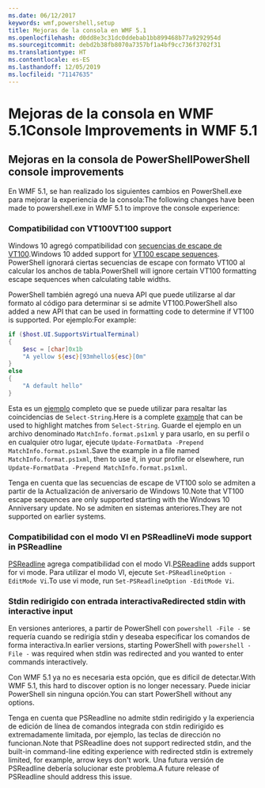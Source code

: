 ```yaml
---
ms.date: 06/12/2017
keywords: wmf,powershell,setup
title: Mejoras de la consola en WMF 5.1
ms.openlocfilehash: d0dd8e3c31dc0ddebab1bb899468b77a9292954d
ms.sourcegitcommit: debd2b38fb8070a7357bf1a4bf9cc736f3702f31
ms.translationtype: HT
ms.contentlocale: es-ES
ms.lasthandoff: 12/05/2019
ms.locfileid: "71147635"
---
```

# <a name="console-improvements-in-wmf-51"></a><span data-ttu-id="8e4c8-103">Mejoras de la consola en WMF 5.1</span><span class="sxs-lookup"><span data-stu-id="8e4c8-103">Console Improvements in WMF 5.1</span></span>

## <a name="powershell-console-improvements"></a><span data-ttu-id="8e4c8-104">Mejoras en la consola de PowerShell</span><span class="sxs-lookup"><span data-stu-id="8e4c8-104">PowerShell console improvements</span></span>

<span data-ttu-id="8e4c8-105">En WMF 5.1, se han realizado los siguientes cambios en PowerShell.exe para mejorar la experiencia de la consola:</span><span class="sxs-lookup"><span data-stu-id="8e4c8-105">The following changes have been made to powershell.exe in WMF 5.1 to improve the console experience:</span></span>

### <a name="vt100-support"></a><span data-ttu-id="8e4c8-106">Compatibilidad con VT100</span><span class="sxs-lookup"><span data-stu-id="8e4c8-106">VT100 support</span></span>

<span data-ttu-id="8e4c8-107">Windows 10 agregó compatibilidad con [secuencias de escape de VT100](/windows/console/console-virtual-terminal-sequences).</span><span class="sxs-lookup"><span data-stu-id="8e4c8-107">Windows 10 added support for [VT100 escape sequences](/windows/console/console-virtual-terminal-sequences).</span></span>
<span data-ttu-id="8e4c8-108">PowerShell ignorará ciertas secuencias de escape con formato VT100 al calcular los anchos de tabla.</span><span class="sxs-lookup"><span data-stu-id="8e4c8-108">PowerShell will ignore certain VT100 formatting escape sequences when calculating table widths.</span></span>

<span data-ttu-id="8e4c8-109">PowerShell también agregó una nueva API que puede utilizarse al dar formato al código para determinar si se admite VT100.</span><span class="sxs-lookup"><span data-stu-id="8e4c8-109">PowerShell also added a new API that can be used in formatting code to determine if VT100 is supported.</span></span> <span data-ttu-id="8e4c8-110">Por ejemplo:</span><span class="sxs-lookup"><span data-stu-id="8e4c8-110">For example:</span></span>

```powershell
if ($host.UI.SupportsVirtualTerminal)
{
    $esc = [char]0x1b
    "A yellow ${esc}[93mhello${esc}[0m"
}
else
{
    "A default hello"
}
```

<span data-ttu-id="8e4c8-111">Esta es un [ejemplo](https://gist.github.com/lzybkr/dcb973dccd54900b67783c48083c28f7) completo que se puede utilizar para resaltar las coincidencias de `Select-String`.</span><span class="sxs-lookup"><span data-stu-id="8e4c8-111">Here is a complete [example](https://gist.github.com/lzybkr/dcb973dccd54900b67783c48083c28f7) that can be used to highlight matches from `Select-String`.</span></span> <span data-ttu-id="8e4c8-112">Guarde el ejemplo en un archivo denominado `MatchInfo.format.ps1xml` y para usarlo, en su perfil o en cualquier otro lugar, ejecute `Update-FormatData -Prepend MatchInfo.format.ps1xml`.</span><span class="sxs-lookup"><span data-stu-id="8e4c8-112">Save the example in a file named `MatchInfo.format.ps1xml`, then to use it, in your profile or elsewhere, run `Update-FormatData -Prepend MatchInfo.format.ps1xml`.</span></span>

<span data-ttu-id="8e4c8-113">Tenga en cuenta que las secuencias de escape de VT100 solo se admiten a partir de la Actualización de aniversario de Windows 10.</span><span class="sxs-lookup"><span data-stu-id="8e4c8-113">Note that VT100 escape sequences are only supported starting with the Windows 10 Anniversary update.</span></span>
<span data-ttu-id="8e4c8-114">No se admiten en sistemas anteriores.</span><span class="sxs-lookup"><span data-stu-id="8e4c8-114">They are not supported on earlier systems.</span></span>

### <a name="vi-mode-support-in-psreadline"></a><span data-ttu-id="8e4c8-115">Compatibilidad con el modo VI en PSReadline</span><span class="sxs-lookup"><span data-stu-id="8e4c8-115">Vi mode support in PSReadline</span></span>

<span data-ttu-id="8e4c8-116">[PSReadline](https://github.com/PowerShell/PSReadLine) agrega compatibilidad con el modo VI.</span><span class="sxs-lookup"><span data-stu-id="8e4c8-116">[PSReadline](https://github.com/PowerShell/PSReadLine) adds support for vi mode.</span></span> <span data-ttu-id="8e4c8-117">Para utilizar el modo VI, ejecute `Set-PSReadlineOption -EditMode Vi`.</span><span class="sxs-lookup"><span data-stu-id="8e4c8-117">To use vi mode, run `Set-PSReadlineOption -EditMode Vi`.</span></span>

### <a name="redirected-stdin-with-interactive-input"></a><span data-ttu-id="8e4c8-118">Stdin redirigido con entrada interactiva</span><span class="sxs-lookup"><span data-stu-id="8e4c8-118">Redirected stdin with interactive input</span></span>

<span data-ttu-id="8e4c8-119">En versiones anteriores, a partir de PowerShell con `powershell -File -` se requería cuando se redirigía stdin y deseaba especificar los comandos de forma interactiva.</span><span class="sxs-lookup"><span data-stu-id="8e4c8-119">In earlier versions, starting PowerShell with `powershell -File -` was required when stdin was redirected and you wanted to enter commands interactively.</span></span>

<span data-ttu-id="8e4c8-120">Con WMF 5.1 ya no es necesaria esta opción, que es difícil de detectar.</span><span class="sxs-lookup"><span data-stu-id="8e4c8-120">With WMF 5.1, this hard to discover option is no longer necessary.</span></span> <span data-ttu-id="8e4c8-121">Puede iniciar PowerShell sin ninguna opción.</span><span class="sxs-lookup"><span data-stu-id="8e4c8-121">You can start PowerShell without any options.</span></span>

<span data-ttu-id="8e4c8-122">Tenga en cuenta que PSReadline no admite stdin redirigido y la experiencia de edición de línea de comandos integrada con stdin redirigido es extremadamente limitada, por ejemplo, las teclas de dirección no funcionan.</span><span class="sxs-lookup"><span data-stu-id="8e4c8-122">Note that PSReadline does not support redirected stdin, and the built-in command-line editing experience with redirected stdin is extremely limited, for example, arrow keys don't work.</span></span> <span data-ttu-id="8e4c8-123">Una futura versión de PSReadline debería solucionar este problema.</span><span class="sxs-lookup"><span data-stu-id="8e4c8-123">A future release of PSReadline should address this issue.</span></span>